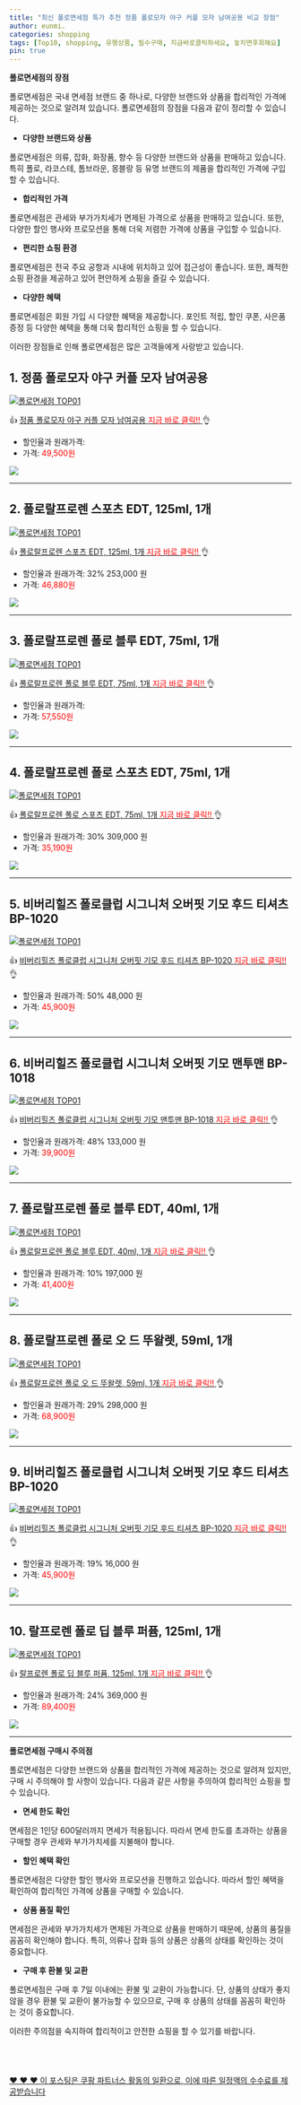 ```yaml
---
title: "최신 폴로면세점 특가 추천 정품 폴로모자 야구 커플 모자 남여공용 비교 장점"
author: eunmi.
categories: shopping
tags: [Top10, shopping, 유행상품, 필수구매, 지금바로클릭하세요, 놓치면후회해요]
pin: true
---
```

**폴로면세점의 장점**

폴로면세점은 국내 면세점 브랜드 중 하나로, 다양한 브랜드와 상품을 합리적인 가격에 제공하는 것으로 알려져 있습니다. 폴로면세점의 장점을 다음과 같이 정리할 수 있습니다.

* **다양한 브랜드와 상품**

폴로면세점은 의류, 잡화, 화장품, 향수 등 다양한 브랜드와 상품을 판매하고 있습니다. 특히 폴로, 라코스테, 톰브라운, 몽블랑 등 유명 브랜드의 제품을 합리적인 가격에 구입할 수 있습니다.

* **합리적인 가격**

폴로면세점은 관세와 부가가치세가 면제된 가격으로 상품을 판매하고 있습니다. 또한, 다양한 할인 행사와 프로모션을 통해 더욱 저렴한 가격에 상품을 구입할 수 있습니다.

* **편리한 쇼핑 환경**

폴로면세점은 전국 주요 공항과 시내에 위치하고 있어 접근성이 좋습니다. 또한, 쾌적한 쇼핑 환경을 제공하고 있어 편안하게 쇼핑을 즐길 수 있습니다.

* **다양한 혜택**

폴로면세점은 회원 가입 시 다양한 혜택을 제공합니다. 포인트 적립, 할인 쿠폰, 사은품 증정 등 다양한 혜택을 통해 더욱 합리적인 쇼핑을 할 수 있습니다.

이러한 장점들로 인해 폴로면세점은 많은 고객들에게 사랑받고 있습니다.

   

## 1. 정품 폴로모자 야구 커플 모자 남여공용

[![폴로면세점 TOP01](https://thumbnail8.coupangcdn.com/thumbnails/remote/230x230ex/image/vendor_inventory/02f7/8e57d4d201286cd598b71eb02d5c64cafcb3a862ea01827756c6b51cb3cd.png)](https://link.coupang.com/re/AFFSDP?lptag=AF3617701&subid=GithubCoopas&pageKey=7466534316&traceid=V0-153&itemId=19473661490&vendorItemId=86587263320)


👍 [정품 폴로모자 야구 커플 모자 남여공용 <font color=red> 지금 바로 클릭!! </font> ](https://link.coupang.com/re/AFFSDP?lptag=AF3617701&subid=GithubCoopas&pageKey=7466534316&traceid=V0-153&itemId=19473661490&vendorItemId=86587263320) 👌 


- 할인율과 원래가격: 
- 가격: <span style='color:red'>49,500원</span>

[![](/discount_price.png)](https://link.coupang.com/re/AFFSDP?lptag=AF3617701&subid=GithubCoopas&pageKey=7466534316&traceid=V0-153&itemId=19473661490&vendorItemId=86587263320)

---


   

## 2. 폴로랄프로렌 스포츠 EDT, 125ml, 1개

[![폴로면세점 TOP01](https://thumbnail9.coupangcdn.com/thumbnails/remote/230x230ex/image/retail/images/2020/07/10/11/3/f6817131-f755-455d-abec-c617e753ebad.jpg)](https://link.coupang.com/re/AFFSDP?lptag=AF3617701&subid=GithubCoopas&pageKey=61291&traceid=V0-153&itemId=3072023990&vendorItemId=71059936614)


👍 [폴로랄프로렌 스포츠 EDT, 125ml, 1개 <font color=red> 지금 바로 클릭!! </font> ](https://link.coupang.com/re/AFFSDP?lptag=AF3617701&subid=GithubCoopas&pageKey=61291&traceid=V0-153&itemId=3072023990&vendorItemId=71059936614) 👌 


- 할인율과 원래가격: 32%  253,000   원
- 가격: <span style='color:red'>46,880원</span>

[![](/discount_price.png)](https://link.coupang.com/re/AFFSDP?lptag=AF3617701&subid=GithubCoopas&pageKey=61291&traceid=V0-153&itemId=3072023990&vendorItemId=71059936614)

---


   

## 3. 폴로랄프로렌 폴로 블루 EDT, 75ml, 1개

[![폴로면세점 TOP01](https://thumbnail7.coupangcdn.com/thumbnails/remote/230x230ex/image/retail/images/898185324865-abaaebe2-2bd7-4693-950a-838144a92411.jpg)](https://link.coupang.com/re/AFFSDP?lptag=AF3617701&subid=GithubCoopas&pageKey=61298&traceid=V0-153&itemId=134637&vendorItemId=3000075945)


👍 [폴로랄프로렌 폴로 블루 EDT, 75ml, 1개 <font color=red> 지금 바로 클릭!! </font> ](https://link.coupang.com/re/AFFSDP?lptag=AF3617701&subid=GithubCoopas&pageKey=61298&traceid=V0-153&itemId=134637&vendorItemId=3000075945) 👌 


- 할인율과 원래가격: 
- 가격: <span style='color:red'>57,550원</span>

[![](/discount_price.png)](https://link.coupang.com/re/AFFSDP?lptag=AF3617701&subid=GithubCoopas&pageKey=61298&traceid=V0-153&itemId=134637&vendorItemId=3000075945)

---


   

## 4. 폴로랄프로렌 폴로 스포츠 EDT, 75ml, 1개

[![폴로면세점 TOP01](https://thumbnail9.coupangcdn.com/thumbnails/remote/230x230ex/image/retail/images/264384296827974-1b9b80f8-0f24-4d20-b808-0fa997bc87a1.jpg)](https://link.coupang.com/re/AFFSDP?lptag=AF3617701&subid=GithubCoopas&pageKey=61291&traceid=V0-153&itemId=134629&vendorItemId=3000075938)


👍 [폴로랄프로렌 폴로 스포츠 EDT, 75ml, 1개 <font color=red> 지금 바로 클릭!! </font> ](https://link.coupang.com/re/AFFSDP?lptag=AF3617701&subid=GithubCoopas&pageKey=61291&traceid=V0-153&itemId=134629&vendorItemId=3000075938) 👌 


- 할인율과 원래가격: 30%  309,000   원
- 가격: <span style='color:red'>35,190원</span>

[![](/discount_price.png)](https://link.coupang.com/re/AFFSDP?lptag=AF3617701&subid=GithubCoopas&pageKey=61291&traceid=V0-153&itemId=134629&vendorItemId=3000075938)

---


   

## 5. 비버리힐즈 폴로클럽 시그니처 오버핏 기모 후드 티셔츠 BP-1020

[![폴로면세점 TOP01](https://thumbnail6.coupangcdn.com/thumbnails/remote/230x230ex/image/vendor_inventory/eae8/dca9949413c535850732880b3481d850641de357fc79d00ace0bc5c134b9.jpg)](https://link.coupang.com/re/AFFSDP?lptag=AF3617701&subid=GithubCoopas&pageKey=6867245303&traceid=V0-153&itemId=16417192185&vendorItemId=83608126746)


👍 [비버리힐즈 폴로클럽 시그니처 오버핏 기모 후드 티셔츠 BP-1020 <font color=red> 지금 바로 클릭!! </font> ](https://link.coupang.com/re/AFFSDP?lptag=AF3617701&subid=GithubCoopas&pageKey=6867245303&traceid=V0-153&itemId=16417192185&vendorItemId=83608126746) 👌 


- 할인율과 원래가격: 50%  48,000   원
- 가격: <span style='color:red'>45,900원</span>

[![](/discount_price.png)](https://link.coupang.com/re/AFFSDP?lptag=AF3617701&subid=GithubCoopas&pageKey=6867245303&traceid=V0-153&itemId=16417192185&vendorItemId=83608126746)

---


   

## 6. 비버리힐즈 폴로클럽 시그니처 오버핏 기모 맨투맨 BP-1018

[![폴로면세점 TOP01](https://thumbnail7.coupangcdn.com/thumbnails/remote/230x230ex/image/vendor_inventory/bea3/7f91b110fdb7fbbd4a210e080eda895d7a894ca4f8993a63cb20653f47ec.jpg)](https://link.coupang.com/re/AFFSDP?lptag=AF3617701&subid=GithubCoopas&pageKey=6801800605&traceid=V0-153&itemId=16058392245&vendorItemId=83261758460)


👍 [비버리힐즈 폴로클럽 시그니처 오버핏 기모 맨투맨 BP-1018 <font color=red> 지금 바로 클릭!! </font> ](https://link.coupang.com/re/AFFSDP?lptag=AF3617701&subid=GithubCoopas&pageKey=6801800605&traceid=V0-153&itemId=16058392245&vendorItemId=83261758460) 👌 


- 할인율과 원래가격: 48%  133,000   원
- 가격: <span style='color:red'>39,900원</span>

[![](/discount_price.png)](https://link.coupang.com/re/AFFSDP?lptag=AF3617701&subid=GithubCoopas&pageKey=6801800605&traceid=V0-153&itemId=16058392245&vendorItemId=83261758460)

---


   

## 7. 폴로랄프로렌 폴로 블루 EDT, 40ml, 1개

[![폴로면세점 TOP01](https://thumbnail8.coupangcdn.com/thumbnails/remote/230x230ex/image/retail/images/69513990090527-45019c71-5da2-439e-8b32-6188db0a1712.jpg)](https://link.coupang.com/re/AFFSDP?lptag=AF3617701&subid=GithubCoopas&pageKey=61298&traceid=V0-153&itemId=134636&vendorItemId=3000075946)


👍 [폴로랄프로렌 폴로 블루 EDT, 40ml, 1개 <font color=red> 지금 바로 클릭!! </font> ](https://link.coupang.com/re/AFFSDP?lptag=AF3617701&subid=GithubCoopas&pageKey=61298&traceid=V0-153&itemId=134636&vendorItemId=3000075946) 👌 


- 할인율과 원래가격: 10%  197,000   원
- 가격: <span style='color:red'>41,400원</span>

[![](/discount_price.png)](https://link.coupang.com/re/AFFSDP?lptag=AF3617701&subid=GithubCoopas&pageKey=61298&traceid=V0-153&itemId=134636&vendorItemId=3000075946)

---


   

## 8. 폴로랄프로렌 폴로 오 드 뚜왈렛, 59ml, 1개

[![폴로면세점 TOP01](https://thumbnail8.coupangcdn.com/thumbnails/remote/230x230ex/image/retail/images/2022/09/23/14/5/25e95adc-e129-49e9-b6e0-5174b045f9f4.jpg)](https://link.coupang.com/re/AFFSDP?lptag=AF3617701&subid=GithubCoopas&pageKey=6795621559&traceid=V0-153&itemId=16023016149&vendorItemId=83227363894)


👍 [폴로랄프로렌 폴로 오 드 뚜왈렛, 59ml, 1개 <font color=red> 지금 바로 클릭!! </font> ](https://link.coupang.com/re/AFFSDP?lptag=AF3617701&subid=GithubCoopas&pageKey=6795621559&traceid=V0-153&itemId=16023016149&vendorItemId=83227363894) 👌 


- 할인율과 원래가격: 29%  298,000   원
- 가격: <span style='color:red'>68,900원</span>

[![](/discount_price.png)](https://link.coupang.com/re/AFFSDP?lptag=AF3617701&subid=GithubCoopas&pageKey=6795621559&traceid=V0-153&itemId=16023016149&vendorItemId=83227363894)

---


   

## 9. 비버리힐즈 폴로클럽 시그니처 오버핏 기모 후드 티셔츠 BP-1020

[![폴로면세점 TOP01](https://thumbnail7.coupangcdn.com/thumbnails/remote/230x230ex/image/vendor_inventory/7b82/327255e9cb749ef5696e59182987c511439c7d6c6707c32eb30cf9d5de67.jpg)](https://link.coupang.com/re/AFFSDP?lptag=AF3617701&subid=GithubCoopas&pageKey=6867245303&traceid=V0-153&itemId=16417192174&vendorItemId=83608126613)


👍 [비버리힐즈 폴로클럽 시그니처 오버핏 기모 후드 티셔츠 BP-1020 <font color=red> 지금 바로 클릭!! </font> ](https://link.coupang.com/re/AFFSDP?lptag=AF3617701&subid=GithubCoopas&pageKey=6867245303&traceid=V0-153&itemId=16417192174&vendorItemId=83608126613) 👌 


- 할인율과 원래가격: 19%  16,000   원
- 가격: <span style='color:red'>45,900원</span>

[![](/discount_price.png)](https://link.coupang.com/re/AFFSDP?lptag=AF3617701&subid=GithubCoopas&pageKey=6867245303&traceid=V0-153&itemId=16417192174&vendorItemId=83608126613)

---


   

## 10. 랄프로렌 폴로 딥 블루 퍼퓸, 125ml, 1개

[![폴로면세점 TOP01](https://thumbnail9.coupangcdn.com/thumbnails/remote/230x230ex/image/retail/images/2020/09/07/10/7/67be9bde-b034-43ef-a322-3e2934438d38.jpg)](https://link.coupang.com/re/AFFSDP?lptag=AF3617701&subid=GithubCoopas&pageKey=2068417715&traceid=V0-153&itemId=3514644861&vendorItemId=71500775546)


👍 [랄프로렌 폴로 딥 블루 퍼퓸, 125ml, 1개 <font color=red> 지금 바로 클릭!! </font> ](https://link.coupang.com/re/AFFSDP?lptag=AF3617701&subid=GithubCoopas&pageKey=2068417715&traceid=V0-153&itemId=3514644861&vendorItemId=71500775546) 👌 


- 할인율과 원래가격: 24%  369,000   원
- 가격: <span style='color:red'>89,400원</span>

[![](/discount_price.png)](https://link.coupang.com/re/AFFSDP?lptag=AF3617701&subid=GithubCoopas&pageKey=2068417715&traceid=V0-153&itemId=3514644861&vendorItemId=71500775546)

---
**폴로면세점 구매시 주의점**

폴로면세점은 다양한 브랜드와 상품을 합리적인 가격에 제공하는 것으로 알려져 있지만, 구매 시 주의해야 할 사항이 있습니다. 다음과 같은 사항을 주의하여 합리적인 쇼핑을 할 수 있습니다.

* **면세 한도 확인**

면세점은 1인당 600달러까지 면세가 적용됩니다. 따라서 면세 한도를 초과하는 상품을 구매할 경우 관세와 부가가치세를 지불해야 합니다.

* **할인 혜택 확인**

폴로면세점은 다양한 할인 행사와 프로모션을 진행하고 있습니다. 따라서 할인 혜택을 확인하여 합리적인 가격에 상품을 구매할 수 있습니다.

* **상품 품질 확인**

면세점은 관세와 부가가치세가 면제된 가격으로 상품을 판매하기 때문에, 상품의 품질을 꼼꼼히 확인해야 합니다. 특히, 의류나 잡화 등의 상품은 상품의 상태를 확인하는 것이 중요합니다.

* **구매 후 환불 및 교환**

폴로면세점은 구매 후 7일 이내에는 환불 및 교환이 가능합니다. 단, 상품의 상태가 좋지 않을 경우 환불 및 교환이 불가능할 수 있으므로, 구매 후 상품의 상태를 꼼꼼히 확인하는 것이 중요합니다.

이러한 주의점을 숙지하여 합리적이고 안전한 쇼핑을 할 수 있기를 바랍니다.<br><br><br><br><br> [ ❤ ❤ ❤ 이 포스팅은 쿠팡 파트너스 활동의 일환으로, 이에 따른 일정액의 수수료를 제공받습니다](https://link.coupang.com/a/bcEFyh)